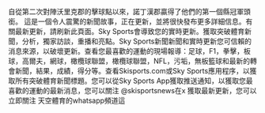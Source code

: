 自從第二次對陣沃里克郡的擊球點以來，諾丁漢郡贏得了他們的第一個縣冠軍頭銜。 這是一個令人震驚的新聞故事，正在更新，並將很快發布更多詳細信息。有關最新更新，請刷新此頁面。Sky Sports會導致您的實時更新。獲取突破體育新聞，分析，獨家訪談，重播和亮點。Sky Sports新聞新聞和實時更新您可信賴的消息來源，以破壞更新。查看您最喜歡的運動的現場報導：足球，F1，拳擊，板球，高爾夫，網球，橄欖球聯盟，橄欖球聯盟，NFL，污垢，無板籃球和最新的轉會新聞，結果，成績，得分等。查看Skisports.com或Sky Sports應用程序，以獲取所有突破體育新聞標題。您可以從Sky Sports App獲取推送通知，以獲取您最喜歡的運動的最新消息，您可以關注 @skisportsnews在x 獲取最新更新，您可以立即關注 天空體育的whatsapp頻道這